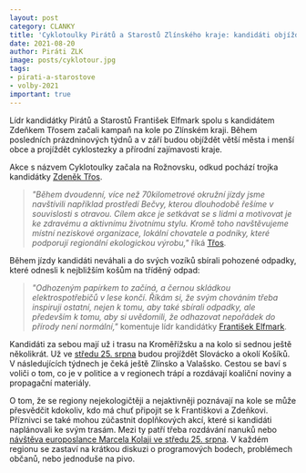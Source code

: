 ```yaml
---
layout: post
category: CLANKY
title: 'Cyklotoulky Pirátů a Starostů Zlínského kraje: kandidáti objíždí kraj na kole v rámci volební kampaně '
date: 2021-08-20
author: Piráti ZLK
image: posts/cyklotour.jpg
tags: 
- pirati-a-starostove
- volby-2021
important: true
---
```


Lídr kandidátky Pirátů a Starostů František Elfmark spolu s kandidátem Zdeňkem Třosem začali kampaň na kole po Zlínském kraji. Během posledních prázdninových týdnů a v září budou objíždět větší města i menší obce a projíždět cyklostezky a přírodní zajímavosti kraje.

Akce s názvem Cyklotoulky začala na Rožnovsku, odkud pochází trojka kandidátky [Zdeněk Třos](https://zlinsky.pirati.cz/lide/zdenek-tros/).
> *"Během dvoudenní, více než 70kilometrové okružní jízdy jsme navštívili například prostředí Bečvy, kterou dlouhodobě řešíme v souvislosti s otravou. Cílem akce je setkávat se s lidmi a motivovat je ke zdravému a aktivnímu životnímu stylu. Kromě toho navštěvujeme místní neziskové organizace, lokální chovatele a podniky, které podporují regionální ekologickou výrobu,"* říká [Třos](https://zlinsky.pirati.cz/lide/zdenek-tros/).
> 

Během jízdy kandidáti neváhali a do svých vozíků sbírali pohozené odpadky, které odnesli k nejbližším košům na tříděný odpad: 
> *"Odhozeným papírkem to začíná, a černou skládkou elektrospotřebičů v lese končí. Říkám si, že svým chováním třeba inspiruji ostatní, nejen k tomu, aby také sbírali odpadky, ale především k tomu, aby si uvědomili, že odhazovat nepořádek do přírody není normální,"* komentuje lídr kandidátky [František Elfmark](https://zlinsky.pirati.cz/lide/frantisek-elfmark/).
> 

Kandidáti za sebou mají už i trasu na Kroměřížsku a na kolo si sednou ještě několikrát. Už ve [středu 25. srpna](https://fb.me/e/3MoydIVYS) budou projíždět Slovácko a okolí Košíků. V následujících týdnech je čeká ještě Zlínsko a Valašsko. Cestou se baví s voliči o tom, co je v politice a v regionech trápí a rozdávají koaliční noviny a propagační materiály.

O tom, že se regiony nejekologičtěji a nejaktivněji poznávají na kole se může přesvědčit kdokoliv, kdo má chuť připojit se k Františkovi a Zdeňkovi. Příznivci se také mohou zúčastnit doplňkových akcí, které si kandidáti naplánovali ke svým trasám. Mezi ty patří třeba rozdávání nanuků nebo [návštěva europoslance Marcela Kolaji ve středu 25. srpna](https://fb.me/e/27X16DHLs). V každém regionu se zastaví na krátkou diskuzi o programových bodech, problémech občanů, nebo jednoduše na pivo. 
